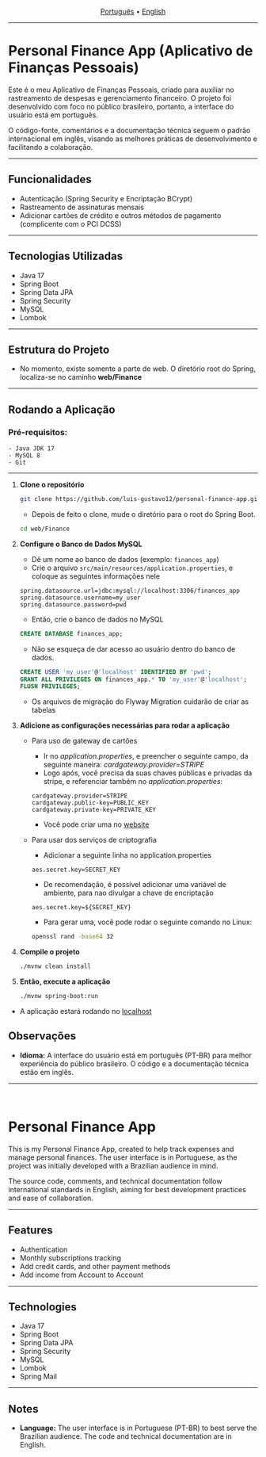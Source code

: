 

<p align="center">
  <a href="#portugues">Português</a> • <a href="#english">English</a>
</p>

---
<a id="portugues"></a>

# Personal Finance App (Aplicativo de Finanças Pessoais)

Este é o meu Aplicativo de Finanças Pessoais, criado para auxiliar no rastreamento de despesas e gerenciamento financeiro. O projeto foi desenvolvido com foco no público brasileiro, portanto, a interface do usuário está em português.

O código-fonte, comentários e a documentação técnica seguem o padrão internacional em inglês, visando as melhores práticas de desenvolvimento e facilitando a colaboração.

---

## Funcionalidades

- Autenticação (Spring Security e Encriptação BCrypt)
- Rastreamento de assinaturas mensais
- Adicionar cartões de crédito e outros métodos de pagamento (complicente com o PCI DCSS)

---

## Tecnologias Utilizadas

- Java 17
- Spring Boot
- Spring Data JPA
- Spring Security
- MySQL
- Lombok

---

## Estrutura do Projeto

- No momento, existe somente a parte de web. O diretório root do Spring, localiza-se no caminho **web/Finance**

---

## Rodando a Aplicação


### Pré-requisitos:

    - Java JDK 17
    - MySQL 8
    - Git

---


1. **Clone o repositório**
    ```bash
    git clone https://github.com/luis-gustavo12/personal-finance-app.git
    ```

    - Depois de feito o clone, mude o diretório para o root do Spring Boot.

    ```bash
    cd web/Finance
    ```

2. **Configure o Banco de Dados MySQL**
    - Dê um nome ao banco de dados (exemplo: `finances_app`)
    - Crie o arquivo `src/main/resources/application.properties`, e coloque as seguintes informações nele

    ```properties
    spring.datasource.url=jdbc:mysql://localhost:3306/finances_app
    spring.datasource.username=my_user
    spring.datasource.password=pwd
    ```

    - Então, crie o banco de dados no MySQL
    ```SQL
    CREATE DATABASE finances_app;
    ```

    - Não se esqueça de dar acesso ao usuário dentro do banco de dados.

    ```SQL
    CREATE USER 'my_user'@'localhost' IDENTIFIED BY 'pwd';
    GRANT ALL PRIVILEGES ON finances_app.* TO 'my_user'@'localhost';
    FLUSH PRIVILEGES;
    ```

    - Os arquivos de migração do Flyway Migration cuidarão de criar as tabelas

3. **Adicione as configurações necessárias para rodar a aplicação**

    - Para uso de gateway de cartões
        - Ir no _application.properties_, e preencher o seguinte campo, da seguinte maneira:  *cardgateway.provider=STRIPE*
        - Logo após, você precisa da suas chaves públicas e privadas da stripe, e referenciar também no _application.properties_:
        ```properties
        cardgateway.provider=STRIPE
        cardgateway.public-key=PUBLIC_KEY
        cardgateway.private-key=PRIVATE_KEY
        ```

        - Você pode criar uma no [website](https://docs.stripe.com/keys)

    - Para usar dos serviços de criptografia
        - Adicionar a seguinte linha no application.properties
        ```properties
        aes.secret.key=SECRET_KEY
        ```
        - De recomendação, é possível adicionar uma variável de ambiente, para nao divulgar a chave de encriptação
        ```properties
        aes.secret.key=${SECRET_KEY}
        ```
        - Para gerar uma, você pode rodar o seguinte comando no Linux:
        ```bash
        openssl rand -base64 32
        ``` 
        

4. **Compile o projeto**
    ```bash
    ./mvnw clean install
    ```

5. **Então, execute a aplicação**
    ```bash
    ./mvnw spring-boot:run
    ```

- A aplicação estará rodando no [localhost](http://localhost:8080)


## Observações

*   **Idioma:** A interface do usuário está em português (PT-BR) para melhor experiência do público brasileiro. O código e a documentação técnica estão em inglês.



---
<br>
<a id="english"></a>
<!-- English Content Starts Here -->

# Personal Finance App

This is my Personal Finance App, created to help track expenses and manage personal finances. The user interface is in Portuguese, as the project was initially developed with a Brazilian audience in mind.

The source code, comments, and technical documentation follow international standards in English, aiming for best development practices and ease of collaboration.

---

## Features

- Authentication
- Monthly subscriptions tracking
- Add credit cards, and other payment methods
- Add income from Account to Account

---

## Technologies

- Java 17
- Spring Boot
- Spring Data JPA
- Spring Security
- MySQL
- Lombok
- Spring Mail

---

## Notes

*   **Language:** The user interface is in Portuguese (PT-BR) to best serve the Brazilian audience. The code and technical documentation are in English.
